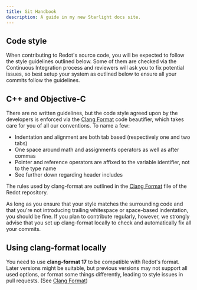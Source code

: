 ```yaml
---
title: Git Handbook
description: A guide in my new Starlight docs site.
---
```


## Code style

When contributing to Redot's source code, you will be expected to follow the
style guidelines outlined below. Some of them are checked via the Continuous
Integration process and reviewers will ask you to fix potential issues, so
best setup your system as outlined below to ensure all your commits follow the
guidelines.

## C++ and Objective-C

There are no written guidelines, but the code style agreed upon by the
developers is enforced via the [Clang Format](https://github.com/godotengine/godot/blob/master/.clang-format>)
code beautifier, which takes care for you of all our conventions.
To name a few:

- Indentation and alignment are both tab based (respectively one and two tabs)
- One space around math and assignments operators as well as after commas
- Pointer and reference operators are affixed to the variable identifier, not
  to the type name
- See further down regarding header includes

The rules used by clang-format are outlined in the
[Clang Format](https://github.com/godotengine/godot/blob/master/.clang-format>) file of the Redot repository.

As long as you ensure that your style matches the surrounding code and that you're
not introducing trailing whitespace or space-based indentation, you should be
fine. If you plan to contribute regularly, however, we strongly advise that you
set up clang-format locally to check and automatically fix all your commits.


## Using clang-format locally

You need to use **clang-format 17** to be compatible with Redot's format. Later versions might
be suitable, but previous versions may not support all used options, or format
some things differently, leading to style issues in pull requests. (See [Clang Format](git/clang-format))

